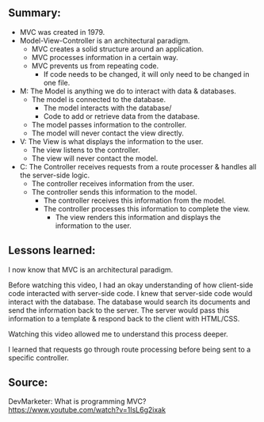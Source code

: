 ## Summary:
* MVC was created in 1979.
* Model-View-Controller is an architectural paradigm.
    * MVC creates a solid structure around an application.
    * MVC processes information in a certain way.
    * MVC prevents us from repeating code.
        * If code needs to be changed, it will only need to be changed in one file.
* M: The Model is anything we do to interact with data & databases.
    * The model is connected to the database.
        * The model interacts with the database/
        * Code to add or retrieve data from the database.
    * The model passes information to the controller.
    * The model will never contact the view directly.
* V: The View is what displays the information to the user.
    * The view listens to the controller.
    * The view will never contact the model.
* C: The Controller receives requests from a route processer & handles all the server-side logic.
    * The controller receives information from the user.
    * The controller sends this information to the model.
        * The controller receives this information from the model.
        * The controller processes this information to complete the view.
            * The view renders this information and displays the information to the user.

## Lessons learned:
I now know that MVC is an architectural paradigm. 

Before watching this video, I had an okay understanding of how client-side code interacted with server-side code. 
I knew that server-side code would interact with the database.
The database would search its documents and send the information back to the server.
The server would pass this information to a template & respond back to the client with HTML/CSS.

Watching this video allowed me to understand this process deeper.

I learned that requests go through route processing before being sent to a specific controller. 

## Source:
DevMarketer: What is programming MVC? 
https://www.youtube.com/watch?v=1IsL6g2ixak